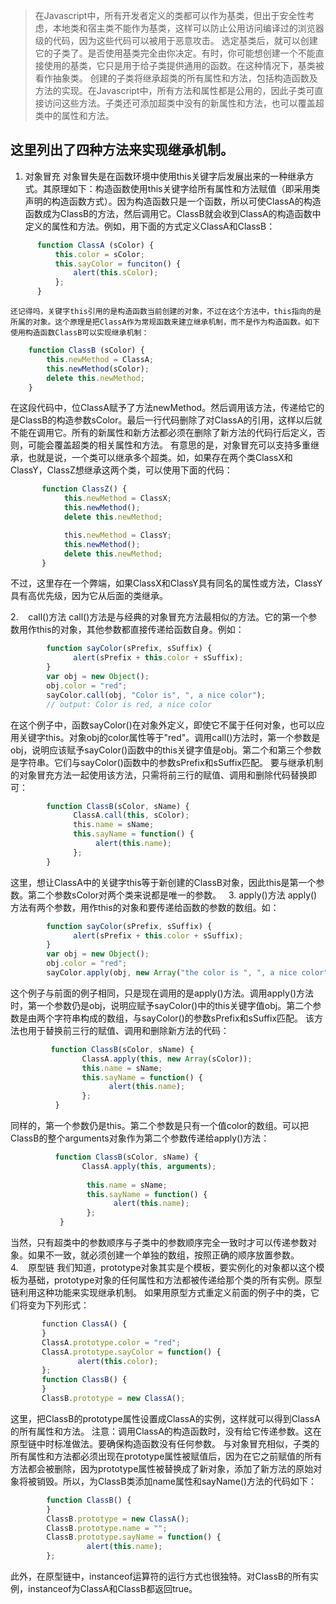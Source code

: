 >在Javascript中，所有开发者定义的类都可以作为基类，但出于安全性考虑，本地类和宿主类不能作为基类，这样可以防止公用访问编译过的浏览器级的代码，因为这些代码可以被用于恶意攻击。
>选定基类后，就可以创建它的子类了。是否使用基类完全由你决定。有时，你可能想创建一个不能直接使用的基类，它只是用于给子类提供通用的函数。在这种情况下，基类被看作抽象类。
>创建的子类将继承超类的所有属性和方法，包括构造函数及方法的实现。在Javascript中，所有方法和属性都是公用的，因此子类可直接访问这些方法。子类还可添加超类中没有的新属性和方法，也可以覆盖超类中的属性和方法。

这里列出了四种方法来实现继承机制。
----------------------

1. 对象冒充
    对象冒失是在函数环境中使用this关键字后发展出来的一种继承方式。其原理如下：构造函数使用this关键字给所有属性和方法赋值（即采用类声明的构造函数方式）。因为构造函数只是一个函数，所以可使ClassA的构造函数成为ClassB的方法，然后调用它。ClassB就会收到ClassA的构造函数中定义的属性和方法。例如，用下面的方式定义ClassA和ClassB：
```javascript
      function ClassA (sColor) {
          this.color = sColor;
          this.sayColor = funciton() {
              alert(this.sColor);
          };
      }
```
    还记得吗，关键字this引用的是构造函数当前创建的对象，不过在这个方法中，this指向的是所属的对象。这个原理是把ClassA作为常规函数来建立继承机制，而不是作为构造函数。如下使用构造函数ClassB可以实现继承机制：
```javascript
    function ClassB (sColor) {
        this.newMethod = ClassA;
        this.newMethod(sColor);
        delete this.newMethod;
    }
```
   在这段代码中，位ClassA赋予了方法newMethod。然后调用该方法，传递给它的是ClassB的构造参数sColor。最后一行代码删除了对ClassA的引用，这样以后就不能在调用它。所有的新属性和新方法都必须在删除了新方法的代码行后定义，否则，可能会覆盖超类的相关属性和方法。
   有意思的是，对象冒充可以支持多重继承，也就是说，一个类可以继承多个超类。如，如果存在两个类ClassX和ClassY，ClassZ想继承这两个类，可以使用下面的代码：
```javascript
       function ClassZ() {
            this.newMethod = ClassX;
            this.newMethod();
            delete this.newMethod;

            this.newMethod = ClassY;
            this.newMethod();
            delete this.newMethod;
       }
```
   不过，这里存在一个弊端，如果ClassX和ClassY具有同名的属性或方法，ClassY具有高优先级，因为它从后面的类继承。

2.    call()方法
   call()方法是与经典的对象冒充方法最相似的方法。它的第一个参数用作this的对象，其他参数都直接传递给函数自身。例如：
``` javascript
        function sayColor(sPrefix, sSuffix) {
              alert(sPrefix + this.color + sSuffix);
        }
        var obj = new Object();
        obj.color = "red";
        sayColor.call(obj, "Color is", ", a nice color");      
        // output: Color is red, a nice color
```
   在这个例子中，函数sayColor()在对象外定义，即使它不属于任何对象，也可以应用关键字this。对象obj的color属性等于"red"。调用call()方法时，第一个参数是obj，说明应该赋予sayColor()函数中的this关键字值是obj。第二个和第三个参数是字符串。它们与sayColor()函数中的参数sPrefix和sSuffix匹配。
   要与继承机制的对象冒充方法一起使用该方法，只需将前三行的赋值、调用和删除代码替换即可：
```javascript
        function ClassB(sColor, sName) {
              ClassA.call(this, sColor);
              this.name = sName;
              this.sayName = function() {
                   alert(this.name);
              };
        }
```
   这里，想让ClassA中的关键字this等于新创建的ClassB对象，因此this是第一个参数。第二个参数sColor对两个类来说都是唯一的参数。
 
3.  apply()方法
   apply()方法有两个参数，用作this的对象和要传递给函数的参数的数组。如：
```javascript
        function sayColor(sPrefix, sSuffix) {
              alert(sPrefix + this.color + sSuffix);
        }
        var obj = new Object();
        obj.color = "red";
        sayColor.apply(obj, new Array("the color is ", ", a nice color"));
```
   这个例子与前面的例子相同，只是现在调用的是apply()方法。调用apply()方法时，第一个参数仍是obj，说明应赋予sayColor()中的this关键字值obj。第二个参数是由两个字符串构成的数组，与sayColor()的参数sPrefix和sSuffix匹配。
   该方法也用于替换前三行的赋值、调用和删除新方法的代码：
```javascript
         function ClassB(sColor, sName) {
                ClassA.apply(this, new Array(sColor));
                this.name = sName;
                this.sayName = function() {
                      alert(this.name);
                };
          }
```
   同样的，第一个参数仍是this。第二个参数是只有一个值color的数组。可以把ClassB的整个arguments对象作为第二个参数传递给apply()方法：
```javascript
          function ClassB(sColor, sName) {
                ClassA.apply(this, arguments);
 
                 this.name = sName;
                 this.sayName = function() {
                       alert(this.name);
                 };
           }
```
   当然，只有超类中的参数顺序与子类中的参数顺序完全一致时才可以传递参数对象。如果不一致，就必须创建一个单独的数组，按照正确的顺序放置参数。
 
4.    原型链
   我们知道，prototype对象其实是个模板，要实例化的对象都以这个模板为基础，prototype对象的任何属性和方法都被传递给那个类的所有实例。原型链利用这种功能来实现继承机制。
   如果用原型方式重定义前面的例子中的类，它们将变为下列形式：
```javascript
       function ClassA() {
       }
       ClassA.prototype.color = "red";
       ClassA.prototype.sayColor = function() {
               alert(this.color);
       };
       function ClassB() {
       }
       ClassB.prototype = new ClassA();
```
   这里，把ClassB的prototype属性设置成ClassA的实例，这样就可以得到ClassA的所有属性和方法。
   注意：调用ClassA的构造函数时，没有给它传递参数。这在原型链中时标准做法。要确保构造函数没有任何参数。
   与对象冒充相似，子类的所有属性和方法都必须出现在prototype属性被赋值后，因为在它之前赋值的所有方法都会被删除，因为prototype属性被替换成了新对象，添加了新方法的原始对象将被销毁。所以，为ClassB类添加name属性和sayName()方法的代码如下：
```javascript
        function ClassB() {
        }
        ClassB.prototype = new ClassA();
        ClassB.prototype.name = "";
        ClassB.prototype.sayName = function() {
                 alert(this.name);
        };
```
   此外，在原型链中，instanceof运算符的运行方式也很独特。对ClassB的所有实例，instanceof为ClassA和ClassB都返回true。
